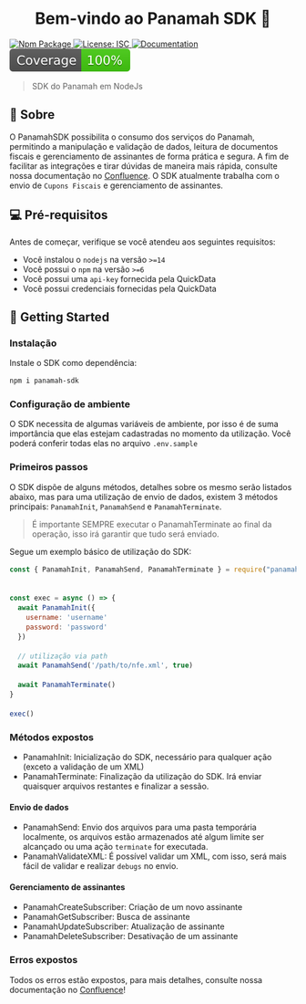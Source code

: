 <h1 align="center">Bem-vindo ao Panamah SDK 👋</h1>

<p>
  <a href="https://www.npmjs.com/package/panamah-sdk" target="_blank">
    <img alt="Npm Package" src="https://img.shields.io/npm/v/panamah-sdk.svg" />
  </a>
  <a href="https://github.com/quickdata-team/panamah-sdk-nodejs-v2/blob/main/LICENSE" target="_blank">
    <img alt="License: ISC" src="https://img.shields.io/github/license/quickdata-team/panamah-sdk-nodejs-v2" />
  </a>
  <a href="https://quickdata.atlassian.net/wiki/spaces/PANSDKV2" target="_blank">
    <img alt="Documentation" src="https://img.shields.io/badge/documentation-yes-brightgreen.svg" />
  </a>
  <img alt="Coverage" src="./.github/assets/test-coverage.svg" />
</p>

> SDK do Panamah em NodeJs

## 📑 Sobre

O PanamahSDK possibilita o consumo dos serviços do Panamah, permitindo a manipulação e validação de dados, leitura de documentos fiscais e gerenciamento de assinantes de forma prática e segura. A fim de facilitar as integrações e tirar dúvidas de maneira mais rápida, consulte nossa documentação no [Confluence](https://quickdata.atlassian.net/wiki/spaces/PANSDKV2/). O SDK atualmente trabalha com o envio de `Cupons Fiscais` e gerenciamento de assinantes.

## 💻 Pré-requisitos

Antes de começar, verifique se você atendeu aos seguintes requisitos:

- Você instalou o `nodejs` na versão `>=14`
- Você possui o `npm` na versão `>=6`
- Você possui uma `api-key` fornecida pela QuickData
- Você possui credenciais fornecidas pela QuickData

## 🚀 Getting Started

### Instalação

Instale o SDK como dependência:

```sh
npm i panamah-sdk
```

### Configuração de ambiente

O SDK necessita de algumas variáveis de ambiente, por isso é de suma importância que elas estejam cadastradas no momento da utilização. Você poderá conferir todas elas no arquivo `.env.sample`

### Primeiros passos

O SDK dispõe de alguns métodos, detalhes sobre os mesmo serão listados abaixo, mas para uma utilização de envio de dados, existem 3 métodos principais: `PanamahInit`, `PanamahSend` e `PanamahTerminate`. 

> É importante SEMPRE executar o PanamahTerminate ao final da operação, isso irá garantir que tudo será enviado.

Segue um exemplo básico de utilização do SDK: 

```js
const { PanamahInit, PanamahSend, PanamahTerminate } = require("panamah-sdk")


const exec = async () => {
  await PanamahInit({
    username: 'username'
    password: 'password'
  })

  // utilização via path
  await PanamahSend('/path/to/nfe.xml', true)

  await PanamahTerminate()
}

exec()
```

### Métodos expostos

* PanamahInit: Inicialização do SDK, necessário para qualquer ação (exceto a validação de um XML)
* PanamahTerminate: Finalização da utilização do SDK. Irá enviar quaisquer arquivos restantes e finalizar a sessão. 

#### Envio de dados 
* PanamahSend: Envio dos arquivos para uma pasta temporária localmente, os arquivos estão armazenados até algum limite ser alcançado ou uma ação `terminate` for executada. 
* PanamahValidateXML: É possível validar um XML, com isso, será mais fácil de validar e realizar `debugs` no envio.

#### Gerenciamento de assinantes 
* PanamahCreateSubscriber: Criação de um novo assinante
* PanamahGetSubscriber: Busca de assinante
* PanamahUpdateSubscriber: Atualização de assinante  
* PanamahDeleteSubscriber: Desativação de um assinante

### Erros expostos

Todos os erros estão expostos, para mais detalhes, consulte nossa documentação no [Confluence](https://quickdata.atlassian.net/wiki/spaces/PANSDKV2/pages/130449412/Erros)!